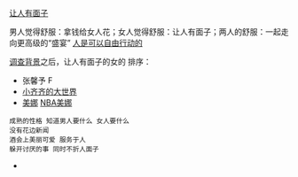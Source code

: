 
[让人有面子](https://github.com/7900ms/000nottheater_deserted_systemlibrary/blob/master/supplementary/chain-真实惠会导致赚更多钱.md)

男人觉得舒服：拿钱给女人花；女人觉得舒服：让人有面子；两人的舒服：一起走向更高级的“盛宴” [人是可以自由行动的](https://github.com/7900ms/000nottheater_deserted_systemlibrary/blob/master/supplementary/chain-近朱者赤.md)

[调查背景](https://www.v2ex.com/notes/28139)之后，让人有面子的女的 排序：
- 张馨予 F
- [小齐齐的大世界](http://weibo.com/2057592134/F0nK9oh8B)
- [美娜](https://github.com/7900ms/000nottheater_deserted_systemthunder/blob/master/torrent/m-节目-美娜.md) [NBA美娜](https://kknews.cc/news/p46r9zz.html)
```
成熟的性格 知道男人要什么 女人要什么
没有花边新闻
酒会上美丽可爱 服务于人
躲开讨厌的事 同时不折人面子
```

-

